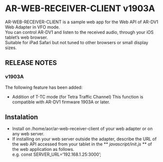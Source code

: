 # AR-WEB-RECEIVER-CLIENT v1903A  
AR-WEB-RECEIVER-CLIENT is a sample web app for the Web API of AR-DV1 Web Adapter in VFO mode.  
You can control AR-DV1 and listen to the received audio, through your iOS tablet’s web browser.  
Suitable for iPad Safari but not tuned to other browsers or small display sizes.  

## RELEASE NOTES
### v1903A
The following feature has been added:
- Addition of T-TC mode (for Tetra Traffic Channel)
This function is compatible with AR-DV1 firmware 1903A or later.

## Instalation  
 - Install on /home/aor/ar-web-receiver-client of your web adapter or on any web server.  
 - If installing on your web server outside the adapter, describe the URL of the web API accessed from your tablet in the ** *javascript/init.js* ** of the web application as follows.  
	e.g. const SERVER_URL=‘192.168.1.25:3000’;  
